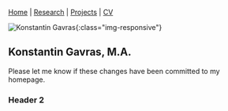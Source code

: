 [Home](https://kostagav.github.io/) | [Research](https://github.com/KostaGav/KostaGav.github.io/blob/master/research.md) | [Projects](https://github.com/KostaGav/KostaGav.github.io/blob/master/projects.md) | [CV](https://github.com/KostaGav/KostaGav.github.io/blob/master/CV.md)

![Konstantin Gavras](KostaGav.github.io/Gavras-Konstantin-github_small.jpg){:class="img-responsive"}

## Konstantin Gavras, M.A. 


Please let me know if these changes have been committed to my homepage.

### Header 2
